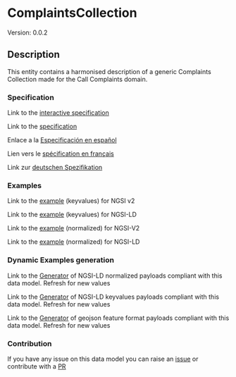 # ComplaintsCollection
Version: 0.0.2

## Description 

This entity contains a harmonised description of a generic Complaints Collection made for the Call Complaints domain.
### Specification

Link to the [interactive specification](https://swagger.lab.fiware.org/?url=https://smart-data-models.github.io/dataModel.CallComplaints/ComplaintsCollection/swagger.yaml)

Link to the [specification](https://smart-data-models.github.io/dataModel.CallComplaints/ComplaintsCollection/doc/spec.md)

Enlace a la [Especificación en español](https://smart-data-models.github.io/dataModel.CallComplaints/ComplaintsCollection/doc/spec_ES.md)

Lien vers le [spécification en français](https://smart-data-models.github.io/dataModel.CallComplaints/ComplaintsCollection/doc/spec_FR.md)

Link zur [deutschen Spezifikation](https://smart-data-models.github.io/dataModel.CallComplaints/ComplaintsCollection/doc/spec_DE.md)
### Examples

Link to the [example](https://smart-data-models.github.io/dataModel.CallComplaints/ComplaintsCollection/examples/example.json) (keyvalues) for NGSI v2

Link to the [example](https://smart-data-models.github.io/dataModel.CallComplaints/ComplaintsCollection/examples/example.jsonld) (keyvalues) for NGSI-LD

Link to the [example](https://smart-data-models.github.io/dataModel.CallComplaints/ComplaintsCollection/examples/example-normalized.json) (normalized) for NGSI-V2

Link to the [example](https://smart-data-models.github.io/dataModel.CallComplaints/ComplaintsCollection/examples/example-normalized.jsonld) (normalized) for NGSI-LD
### Dynamic Examples generation

Link to the [Generator](https://smartdatamodels.org/extra/ngsi-ld_generator_v0.92.php?schemaUrl=https://raw.githubusercontent.com/smart-data-models/dataModel.CallComplaints/master/ComplaintsCollection/schema.json&email=info@smartdatamodels.org) of NGSI-LD normalized payloads compliant with this data model. Refresh for new values

Link to the [Generator](https://smartdatamodels.org/extra/ngsi-ld_generator_keyvalues_v0.92.php?schemaUrl=https://raw.githubusercontent.com/smart-data-models/dataModel.CallComplaints/master/ComplaintsCollection/schema.json&email=info@smartdatamodels.org) of NGSI-LD keyvalues payloads compliant with this data model. Refresh for new values

Link to the [Generator](https://smartdatamodels.org/extra/geojson_features_generator_v1.0.php?schemaUrl=https://raw.githubusercontent.com/smart-data-models/dataModel.CallComplaints/master/ComplaintsCollection/schema.json&email=info@smartdatamodels.org) of geojson feature format payloads compliant with this data model. Refresh for new values
### Contribution

 If you have any issue on this data model you can raise an [issue](https://github.com/smart-data-models/dataModel.CallComplaints/issues)  or contribute with a [PR](https://github.com/smart-data-models/dataModel.CallComplaints/pulls)